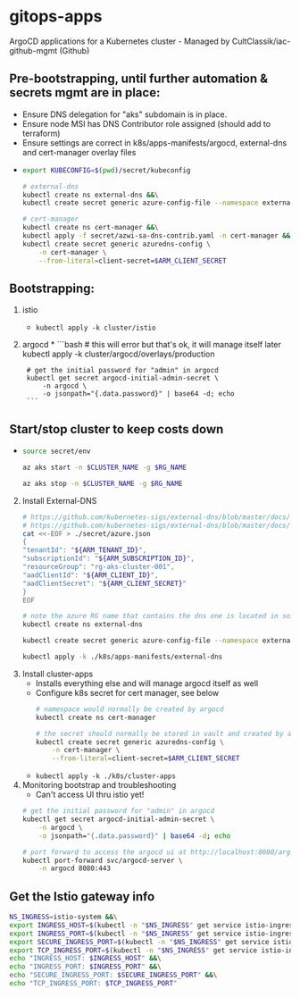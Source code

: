 # gitops-apps
ArgoCD applications for a Kubernetes cluster - Managed by CultClassik/iac-github-mgmt (Github)

## Pre-bootstrapping, until further automation & secrets mgmt are in place:
* Ensure DNS delegation for "aks" subdomain is in place.
* Ensure node MSI has DNS Contributor role assigned (should add to terraform)
* Ensure settings are correct in k8s/apps-manifests/argocd, external-dns and cert-manager overlay files
* 
    ```bash
    export KUBECONFIG=$(pwd)/secret/kubeconfig

    # external-dns
    kubectl create ns external-dns &&\
    kubectl create secret generic azure-config-file --namespace external-dns --from-file ./secret/azure.json

    # cert-manager
    kubectl create ns cert-manager &&\
    kubectl apply -f secret/azwi-sa-dns-contrib.yaml -n cert-manager &&\
    kubectl create secret generic azuredns-config \
        -n cert-manager \
        --from-literal=client-secret=$ARM_CLIENT_SECRET
    ```

## Bootstrapping:
1. istio
    * `kubectl apply -k cluster/istio`
2. argocd
    * 
        ```bash
        # this will error but that's ok, it will manage itself later
        kubectl apply -k cluster/argocd/overlays/production

        # get the initial password for "admin" in argocd
        kubectl get secret argocd-initial-admin-secret \
            -n argocd \
            -o jsonpath="{.data.password}" | base64 -d; echo
        ```

## Start/stop cluster to keep costs down
* 
    ```bash
    source secret/env

    az aks start -n $CLUSTER_NAME -g $RG_NAME

    az aks stop -n $CLUSTER_NAME -g $RG_NAME
    ```



2. Install External-DNS
    ```bash
    # https://github.com/kubernetes-sigs/external-dns/blob/master/docs/tutorials/azure.md
    # https://github.com/kubernetes-sigs/external-dns/blob/master/docs/tutorials/istio.md
    cat <<-EOF > ./secret/azure.json
    {
    "tenantId": "${ARM_TENANT_ID}",
    "subscriptionId": "${ARM_SUBSCRIPTION_ID}",
    "resourceGroup": "rg-aks-cluster-001",
    "aadClientId": "${ARM_CLIENT_ID}",
    "aadClientSecret": "${ARM_CLIENT_SECRET}"
    }
    EOF

    # note the azure RG name that contains the dns one is located in some of these files
    kubectl create ns external-dns

    kubectl create secret generic azure-config-file --namespace external-dns --from-file ./secret/azure.json

    kubectl apply -k ./k8s/apps-manifests/external-dns
    ```
2. Install cluster-apps
    * Installs everything else and will manage argocd itself as well
    * Configure k8s secret for cert manager, see below
        ```bash
        # namespace would normally be created by argocd
        kubectl create ns cert-manager

        # the secret should normally be stored in vault and created by argocd
        kubectl create secret generic azuredns-config \
            -n cert-manager \
            --from-literal=client-secret=$ARM_CLIENT_SECRET
        ```
    * `kubectl apply -k ./k8s/cluster-apps`
3. Monitoring bootstrap and troubleshooting
    * Can't access UI thru istio yet!
    ```bash
    # get the initial password for "admin" in argocd
    kubectl get secret argocd-initial-admin-secret \
        -n argocd \
        -o jsonpath="{.data.password}" | base64 -d; echo

    # port forward to access the argocd ui at http://localhost:8080/argocd/
    kubectl port-forward svc/argocd-server \
        -n argocd 8080:443
    ```


## Get the Istio gateway info
```bash
NS_INGRESS=istio-system &&\
export INGRESS_HOST=$(kubectl -n "$NS_INGRESS" get service istio-ingressgateway -o jsonpath='{.status.loadBalancer.ingress[0].ip}') &&\
export INGRESS_PORT=$(kubectl -n "$NS_INGRESS" get service istio-ingressgateway -o jsonpath='{.spec.ports[?(@.name=="http2")].port}') &&\
export SECURE_INGRESS_PORT=$(kubectl -n "$NS_INGRESS" get service istio-ingressgateway -o jsonpath='{.spec.ports[?(@.name=="https")].port}') &&\
export TCP_INGRESS_PORT=$(kubectl -n "$NS_INGRESS" get service istio-ingressgateway -o jsonpath='{.spec.ports[?(@.name=="tcp")].port}') &&\
echo "INGRESS_HOST: $INGRESS_HOST" &&\
echo "INGRESS_PORT: $INGRESS_PORT" &&\
echo "SECURE_INGRESS_PORT: $SECURE_INGRESS_PORT" &&\
echo "TCP_INGRESS_PORT: $TCP_INGRESS_PORT"
```